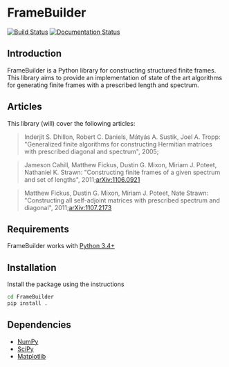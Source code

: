 # FrameBuilder
[![Build Status](https://travis-ci.org/AyoubBelhadji/FrameBuilder.svg?branch=master)](https://travis-ci.org/AyoubBelhadji/FrameBuilder)
[![Documentation Status](https://readthedocs.org/projects/framebuilder/badge/?version=latest)](http://framebuilder.readthedocs.io/en/latest/?badge=latest)

## Introduction
FrameBuilder is a Python library for constructing structured finite frames.
This library aims to provide an implementation of state of the art algorithms for generating finite frames with a prescribed length and spectrum.

## Articles
This library (will) cover the following articles:

> Inderjit S. Dhillon, Robert C. Daniels, Mátyás A. Sustik, Joel A. Tropp: "Generalized finite algorithms for constructing Hermitian matrices with prescribed diagonal and spectrum", 2005; 

> Jameson Cahill, Matthew Fickus, Dustin G. Mixon, Miriam J. Poteet, Nathaniel K. Strawn: "Constructing finite frames of a given spectrum and set of lengths", 2011;[arXiv:1106.0921](https://arxiv.org/abs/1106.0921)

> Matthew Fickus, Dustin G. Mixon, Miriam J. Poteet, Nate Strawn: "Constructing all self-adjoint matrices with prescribed spectrum and diagonal", 2011;[arXiv:1107.2173](https://arxiv.org/abs/1107.2173)


## Requirements

FrameBuilder works with [Python 3.4+](http://docs.python.org/3/)

## Installation
Install the package using the instructions
```bash
cd FrameBuilder
pip install .
```

## Dependencies
- [NumPy](http://www.numpy.org)
- [SciPy](http://www.scipy.org/)
- [Matplotlib](http://matplotlib.org/)
